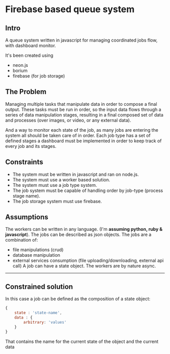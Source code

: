 # Firebase based queue system

## Intro
A queue system written in javascript for managing coordinated jobs flow, with
dashboard monitor.

It's been created using

*   neon.js
*   borium
*   firebase (for job storage)

## The Problem

Managing multiple tasks that manipulate data in order to compose a final output.
These tasks must be run in order, so the input data flows through a series of
data manipulation stages, resulting in a final composed set of data and
processes (over images, or video, or any external data).

And a way to monitor each state of the job, as many jobs are entering the system
all should be taken care of in order.
Each job type has a set of defined stages a dashboard must be implemented in
order to keep track of every job and its stages.

## Constraints

*   The system must be written in javascript and ran on node.js.
*   The system must use a worker based solution.
*   The system must use a job type system.
*   The job system must be capable of handling order by job-type (process stage name).
*   The job storage system must use firebase.

## Assumptions

The workers can be written in any language. (I'm **assuming python, ruby & javascript**).
The jobs can be described as json objects.
The jobs are a combination of:
*   file manipulations (crud)
*   database manipulation
*   external services consumption (file uploading/downloading, external api call)
A job can have a state object.
The workers are by nature async.

---

## Constrained solution









In this case a job can be defined as the composition of a state object:

```javascript
{
    state : 'state-name',
    data : {
        arbitrary: 'values'
    }
}
```

That contains the name for the current state of the object and the current data